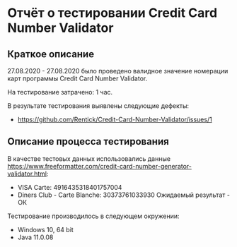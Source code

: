 # Отчёт о тестировании Credit Card Number Validator

## Краткое описание

27.08.2020 - 27.08.2020 было проведено валидное значение номерации карт программы Credit Card Number Validator.

На тестирование затрачено: 1 час.

В результате тестирования выявлены следующие дефекты:
* https://github.com/Rentick/Credit-Card-Number-Validator/issues/1

## Описание процесса тестирования

В качестве тестовых данных использовались данные https://www.freeformatter.com/credit-card-number-generator-validator.html:
* VISA Carte:
  4916435318401757004
* Diners Club - Carte Blanche:
  30373761033930
Ожидаемый результат - ОК

Тестирование производилось в следующем окружении:
* Windows 10, 64 bit
* Java 11.0.08
